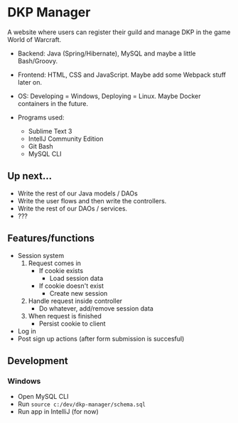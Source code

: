 # DKP Manager

A website where users can register their guild and manage DKP in the game World of Warcraft.

- Backend: Java (Spring/Hibernate), MySQL and maybe a little Bash/Groovy.
- Frontend: HTML, CSS and JavaScript. Maybe add some Webpack stuff later on.
- OS: Developing = Windows, Deploying = Linux. Maybe Docker containers in the future.

- Programs used:
	- Sublime Text 3
	- IntellJ Community Edition
	- Git Bash
	- MySQL CLI

## Up next...
- Write the rest of our Java models / DAOs
- Write the user flows and then write the controllers.
- Write the rest of our DAOs / services.
- ???

## Features/functions

- Session system
	1. Request comes in
		- If cookie exists
			- Load session data
		- If cookie doesn't exist
			- Create new session
	2. Handle request inside controller
		- Do whatever, add/remove session data
	3. When request is finished
	    - Persist cookie to client
- Log in
- Post sign up actions (after form submission is succesful)

## Development

### Windows
- Open MySQL CLI
- Run `source c:/dev/dkp-manager/schema.sql`
- Run app in IntelliJ (for now)